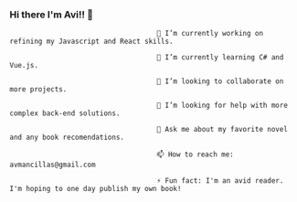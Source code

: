 ### Hi there I'm Avi!! 👋

                                        🔭 I’m currently working on refining my Javascript and React skills.

                                        🌱 I’m currently learning C# and Vue.js.

                                        👯 I’m looking to collaborate on more projects.

                                        🤔 I’m looking for help with more complex back-end solutions.

                                        💬 Ask me about my favorite novel and any book recomendations.

                                        📫 How to reach me: avmancillas@gmail.com

                                        ⚡ Fun fact: I'm an avid reader. I'm hoping to one day publish my own book! 

